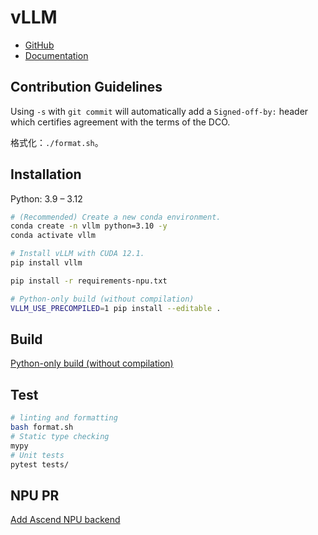 # vLLM

- [GitHub](https://github.com/vllm-project/vllm)
- [Documentation](https://docs.vllm.ai/en/stable/index.html)

## Contribution Guidelines

Using `-s` with `git commit` will automatically add a `Signed-off-by:` header which certifies agreement with the terms of the DCO.

格式化：`./format.sh`。

## Installation

Python: 3.9 – 3.12

```bash
# (Recommended) Create a new conda environment.
conda create -n vllm python=3.10 -y
conda activate vllm

# Install vLLM with CUDA 12.1.
pip install vllm

pip install -r requirements-npu.txt

# Python-only build (without compilation)
VLLM_USE_PRECOMPILED=1 pip install --editable .
```

## Build

[Python-only build (without compilation)](https://docs.vllm.ai/en/latest/getting_started/installation.html#python-only-build-without-compilation)

## Test

```bash
# linting and formatting
bash format.sh
# Static type checking
mypy
# Unit tests
pytest tests/
```

## NPU PR

[Add Ascend NPU backend](https://github.com/vllm-project/vllm/pull/8054)
